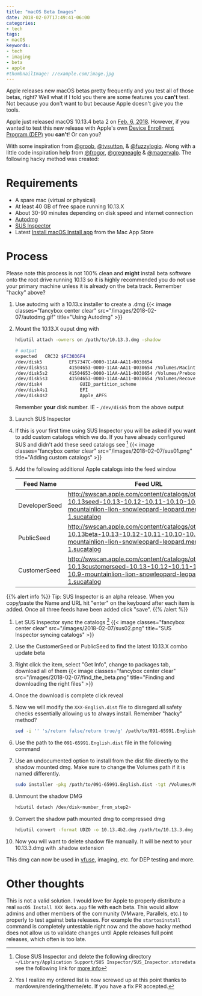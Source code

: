 ```yaml
---
title: "macOS Beta Images"
date: 2018-02-07T17:49:41-06:00
categories:
- tech
tags:
- macOS
keywords:
- tech
- imaging
- beta
- apple
#thumbnailImage: //example.com/image.jpg
---
```


Apple releases new macOS betas pretty frequently and you test all of those
betas, right? Well what if I told you there are some features you
**can't** test. Not because you don't want to but because Apple doesn't
give you the tools.
<!--more-->

Apple just released macOS 10.13.4 beta 2 on [Feb. 6, 2018][apple_10.13.4b2].
However, if you wanted to test this new release with Apple's own
[Device Enrollment Program (DEP)][dep] you **can't**! Or can you?

With some inspiration from [@groob], [@tvsutton], & [@fuzzylogiq]. Along with
a little code inspiration help from [@frogor], [@gregneagle] & [@magervalp].
The following hacky method was created:

# Requirements

* A spare mac (virtual or physical)
* At least 40 GB of free space running 10.13.X
* About 30-90 minutes depending on disk speed and internet connection
* [Autodmg]
* [SUS Inspector]
* Latest [Install macOS Install app] from the Mac App Store

# Process

Please note this process is not 100% clean and **might** install beta software
onto the root drive running 10.13 so it is highly recommended you do not use
your primary machine unless it is already on the beta track. Remember "hacky"
above?

1. Use autodmg with a 10.13.x installer to create a .dmg
    {{< image classes="fancybox center clear" src="/images/2018-02-07/autodmg.gif" title="Using Autodmg" >}}
1. Mount the 10.13.X ouput dmg with
    ```bash
    hdiutil attach -owners on /path/to/10.13.3.dmg -shadow

    # output
    expected   CRC32 $FC3036F4
    /dev/disk5         	EF57347C-0000-11AA-AA11-0030654	
    /dev/disk5s1       	41504653-0000-11AA-AA11-0030654	/Volumes/Macintosh HD 1
    /dev/disk5s2       	41504653-0000-11AA-AA11-0030654	/Volumes/Preboot
    /dev/disk5s3       	41504653-0000-11AA-AA11-0030654	/Volumes/Recovery 1
    /dev/disk4          	GUID_partition_scheme          	
    /dev/disk4s1        	EFI                            	
    /dev/disk4s2        	Apple_APFS    
    ```
    Remember **your** disk number. IE - `/dev/disk5` from the above output
1. Launch SUS Inspector
1. If this is your first time using SUS Inspector you will be asked if you want to add custom catalogs which we do. If you have already configured SUS and didn't add these seed catalogs see [^1]
    {{< image classes="fancybox center clear" src="/images/2018-02-07/sus01.png" title="Adding custom catalogs" >}}
1. Add the following additional Apple catalogs into the feed window

    | Feed Name | Feed URL |
    | ------------- |---------------|
    | DeveloperSeed   | http://swscan.apple.com/content/catalogs/others/index-10.13seed-10.13-10.12-10.11-10.10-10.9-mountainlion-lion-snowleopard-leopard.merged-1.sucatalog |
    | PublicSeed      | http://swscan.apple.com/content/catalogs/others/index-10.13beta-10.13-10.12-10.11-10.10-10.9-mountainlion-lion-snowleopard-leopard.merged-1.sucatalog |
    | CustomerSeed | http://swscan.apple.com/content/catalogs/others/index-10.13customerseed-10.13-10.12-10.11-10.10-10.9-mountainlion-lion-snowleopard-leopard.merged-1.sucatalog |

{{% alert info %}}
Tip: SUS Inspector is an alpha release. When you copy/paste the Name and URL hit "enter" on the keyboard after each item is added. Once all three feeds have been added click "save".
{{% /alert %}}

1. Let SUS Inspector sync the catalogs [^2]
    {{< image classes="fancybox center clear" src="/images/2018-02-07/sus02.png" title="SUS Inspector syncing catalogs" >}}
1. Use the CustomerSeed or PublicSeed to find the latest 10.13.X combo update beta
1. Right click the item, select "Get Info", change to packages tab, download all of them
    {{< image classes="fancybox center clear" src="/images/2018-02-07/find_the_beta.png" title="Finding and downloading the right files" >}}
1. Once the download is complete click reveal
1. Now we will modify the `XXX-English.dist` file to disregard all safety checks essentially allowing us to always install. Remember "hacky" method?

    ```bash
    sed -i '' 's/return false/return true/g' /path/to/091-65991.English.dist
    ```
1. Use the path to the `091-65991.English.dist` file in the following command
1. Use an undocumented option to install from the dist file directly to the shadow mounted dmg. Make sure to change the Volumes path if it is named differently.

    ```bash
    sudo installer -pkg /path/to/091-65991.English.dist -tgt /Volumes/Macintosh\ HD\ 1
    ```
1. Unmount the shadow DMG
    ```bash
    hdiutil detach /dev/disk<number_from_step2>
    ```
1. Convert the shadow path mounted dmg to compressed dmg
    ```bash
    hdiutil convert -format UDZO -o 10.13.4b2.dmg /path/to/10.13.3.dmg -shadow
    ```
1. Now you will want to delete shadow file manually. It will be next to your 10.13.3.dmg with .shadow extension

This dmg can now be used in [vfuse], imaging, etc. for DEP testing and more.

# Other thoughts

This is not a valid solution. I would love for Apple to properly distribute a
real `macOS Install XXX Beta.app` file with each beta. This would allow
admins and other members of the community (VMware, Parallels, etc.) to
properly to test against beta releases. For example the `startosinstall`
command is completely untestable right now and the above hacky method does
not allow us to validate changes until Apple releases full point releases,
which often is too late.

[^1]: Close SUS Inspector and delete the following directory `~/Library/Application Support/SUS Inspector/SUS_Inspector.storedata` see the following link for [more info][SUS Reset]
[^2]: Yes I realize my ordered list is now screwed up at this point thanks to mardown/rendering/theme/etc. If you have a fix PR accepted.

<!-- Links -->
[apple_10.13.4b2]: https://www.macrumors.com/2018/02/06/apple-seeds-macos-high-sierra-10-13-4-beta-2/
[dep]: https://www.apple.com/business/dep/
[@groob]: https://twitter.com/wikiwalk
[@tvsutton]: https://twitter.com/tvsutton
[@fuzzylogiq]: https://twitter.com/fuzzylogiq
[@frogor]: https://twitter.com/mikeymikey
[@gregneagle]: https://twitter.com/gregneagle
[@magervalp]: https://twitter.com/magervalp
[Autodmg]: https://github.com/MagerValp/AutoDMG/releases
[SUS Inspector]: https://github.com/hjuutilainen/sus-inspector/releases
[Install macOS Install app]: https://itunes.apple.com/us/app/macos-high-sierra/id1246284741?mt=12
[SUS Reset]: https://github.com/hjuutilainen/sus-inspector#resetting-and-uninstalling
[vfuse]: https://github.com/chilcote/vfuse
